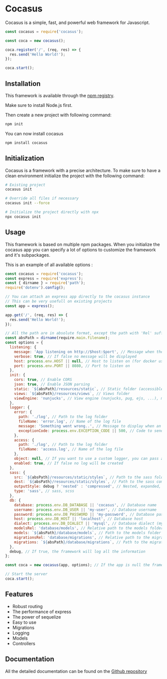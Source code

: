 # Cocasus

Cocasus is a simple, fast, and powerful web framework for Javascript.

```js
const cocasus = require('cocasus');

const coca = new cocasus();

coca.register('/', (req, res) => {
  res.send('Hello World!');
});

coca.start();
```

## Installation

This framework is available through the [npm registry](https://www.npmjs.com).

Make sure to install Node.js first.

Then create a new project with following command:

```sh
npm init
```

You can now install cocasus

```sh
npm install cocasus
```

## Initialization

Cocasus is a framework with a precise architecture.
To make sure to have a clean environment initialize the project with the following command:

```sh
# Existing project
cocasus init

# Override all files if necessary
cocasus init --force

# Initialize the project directly with npx
npx cocasus init
```

## Usage

This framework is based on multiple npm packages. When you initialize the cocasus app you can specify a lot of options to customize the framework and it's subpackages.

This is an example of all available options :

```js
const cocasus = require('cocasus');
const express = require('express');
const { dirname } = require('path');
require('dotenv').config();

// You can attach an express app directly to the cocasus instance
// This can be very usefull on existing projects
const app = express();

app.get('/', (req, res) => {
  res.send('Hello World!');
});

// All the path are in absolute format, except the path with 'Rel' suffix which are relative to the project root
const absPath = dirname(require.main.filename);
const options = {
  listening: {
    message: 'App listening on http://$host:$port', // Message when the app is started
    verbose: true, // If false no message will be displayed
    host: process.env.HOST || null, // Host to listen on (for docker use we suggest to put null)
    port: process.env.PORT || 8080, // Port to listen on
  },
  init: {
    cors: true, // Enable CORS
    json: true, // Enable JSON parsing
    static: `${absPath}/resources/static`, // Static folder (accessible on /)
    views: `${absPath}/resources/views`, // Views folder
    viewEngine: 'nunjucks', // View engine (nunjucks, pug, ejs, ...), make sure to install the corresponding package and naming your html file with the same extension as the view engine
  },
  logger: {
    error: {
      path: './log', // Path to the log folder
      fileName: 'error.log', // Name of the log file
      message: 'Something went wrong..', // Message to display when an error occurs
      exceptionCode: process.env.EXCEPTION_CODE || 500, // Code to send when an error occurs
    },
    access: {
      path: './log', // Path to the log folder
      fileName: 'access.log', // Name of the log file
    },
    object: null, // If you want to use a custom logger, you can pass an object with the following methods: error, info, warn, debug
    enabled: true, // If false no log will be created
  },
  sass: {
    src: `${absPath}/resources/static/styles`, // Path to the sass folder
    dest: `${absPath}/resources/static/styles`, // Path to the sass compilation (css) destination folder
    outputStyle: debug ? 'nested' : 'compressed', // Nested, expanded, compact, compressed
    type: 'sass', // sass, scss
  },
  db: {
    database: process.env.DB_DATABASE || 'cocasus', // Database name
    username: process.env.DB_USER || 'my-user', // Database username
    password: process.env.DB_PASSWORD || 'my-password', // Database password
    host: process.env.DB_HOST || 'localhost', // Database host
    dialect: process.env.DB_DIALECT || 'mysql', // Database dialect (mysql, postgres, sqlite, ...)  (see https://sequelize.org/master/manual/getting-started.html#dialects)
    modelsRel: 'database/models', // Relative path to the models folder
    models: `${absPath}/database/models`, // Path to the models folder
    migrationsRel: 'database/migrations', // Relative path to the migrations folder
    migrations: `${absPath}/database/migrations`, // Path to the migrations folder
  },
  debug, // If true, the framework will log all the information
};

const coca = new cocasus(app, options); // If the app is null the framework will automatically create a new express app

// Start the server
coca.start();
```

## Features

- Robust routing
- The performance of express
- The power of sequelize
- Easy to use
- Migrations
- Logging
- Models
- Controllers

## Documentation

All the detailed documentation can be found on the [Github repository](https://github.com/rharkor/cocasus/wiki)
